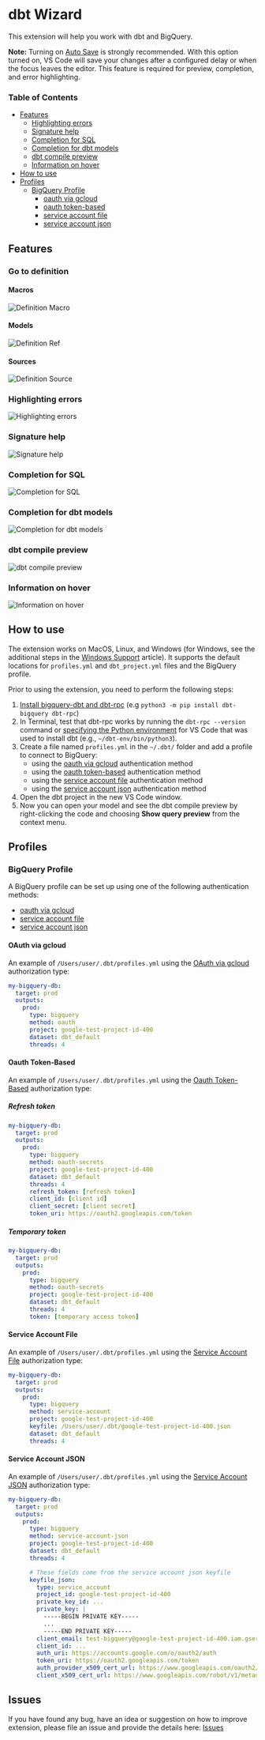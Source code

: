 # dbt Wizard

This extension will help you work with dbt and BigQuery.

**Note:** Turning on [Auto Save](https://code.visualstudio.com/docs/editor/codebasics#_save-auto-save) is strongly recommended. With this option turned on, VS Code will save your changes after a configured delay or when the focus leaves the editor. This feature is required for preview, completion, and error highlighting.

### Table of Contents

- [Features](#features)
   - [Highlighting errors](#highlighting-errors)
   - [Signature help](#signature-help)
   - [Completion for SQL](#completion-for-sql)
   - [Completion for dbt models](#completion-for-dbt-models)
   - [dbt compile preview](#dbt-compile-preview)
   - [Information on hover](#information-on-hover)
- [How to use](#how-to-use)
- [Profiles](#profiles)
   - [BigQuery Profile](#bigquery-profile)
      - [oauth via gcloud](#oauth-via-gcloud)
      - [oauth token-based](#oauth-token-based)
      - [service account file](#service-account-file)
      - [service account json](#service-account-json)

## Features

### Go to definition

#### Macros
![Definition Macro](images/DefinitionMacro.png)
#### Models
![Definition Ref](images/DefinitionRef.png)
#### Sources
![Definition Source](images/DefinitionSource.png)

### Highlighting errors

![Highlighting errors](images/HighlightingErrors.png)

### Signature help

![Signature help](images/SignatureHelp.png)

### Completion for SQL

![Completion for SQL](images/Completion.png)

### Completion for dbt models

![Completion for dbt models](images/CompletionForModels.png)

### dbt compile preview

![dbt compile preview](images/dbtCompilePreview.png)

### Information on hover

![Information on hover](images/InformationOnHover.png)

## How to use

The extension works on MacOS, Linux, and Windows (for Windows, see the additional steps in the [Windows Support](docs/WindowsSupport.md) article). It supports the default locations for `profiles.yml` and `dbt_project.yml` files and the BigQuery profile.

Prior to using the extension, you need to perform the following steps:
1. [Install bigquery-dbt and dbt-rpc](https://docs.getdbt.com/dbt-cli/installation) (e.g `python3 -m pip install dbt-bigquery dbt-rpc`)
1. In Terminal, test that dbt-rpc works by running the `dbt-rpc --version` command or [specifying the Python environment](https://code.visualstudio.com/docs/python/environments#_manually-specify-an-interpreter) for VS Code that was used to install dbt (e.g., `~/dbt-env/bin/python3`).
1. Create a file named `profiles.yml` in the `~/.dbt/` folder and add a profile to connect to BigQuery:
   * using the [oauth via gcloud](#oauth-via-gcloud) authentication method
   * using the [oauth token-based](#oauth-token-based) authentication method
   * using the [service account file](#service-account-file) authentication method
   * using the [service account json](#service-account-json) authentication method
1. Open the dbt project in the new VS Code window.
1. Now you can open your model and see the dbt compile preview by right-clicking the code and choosing **Show query preview** from the context menu.

## Profiles

### BigQuery Profile

A BigQuery profile can be set up using one of the following authentication methods:
- [oauth via gcloud](#oauth-via-gcloud)
- [service account file](#service-account-file)
- [service account json](#service-account-json)

#### OAuth via gcloud

An example of `/Users/user/.dbt/profiles.yml` using the [OAuth via gcloud](https://docs.getdbt.com/reference/warehouse-profiles/bigquery-profile#oauth-via-gcloud) authorization type:

```YAML
my-bigquery-db:
  target: prod
  outputs:
    prod:
      type: bigquery
      method: oauth
      project: google-test-project-id-400
      dataset: dbt_default
      threads: 4
```

#### Oauth Token-Based

An example of `/Users/user/.dbt/profiles.yml` using the [Oauth Token-Based](https://docs.getdbt.com/reference/warehouse-profiles/bigquery-profile#oauth-token-based) authorization type:

##### Refresh token

```YAML
my-bigquery-db:
  target: prod
  outputs:
    prod:
      type: bigquery
      method: oauth-secrets
      project: google-test-project-id-400
      dataset: dbt_default
      threads: 4
      refresh_token: [refresh token]
      client_id: [client id]
      client_secret: [client secret]
      token_uri: https://oauth2.googleapis.com/token
```

##### Temporary token

```YAML
my-bigquery-db:
  target: prod
  outputs:
    prod:
      type: bigquery
      method: oauth-secrets
      project: google-test-project-id-400
      dataset: dbt_default
      threads: 4
      token: [temporary access token]
```

#### Service Account File

An example of `/Users/user/.dbt/profiles.yml` using the [Service Account File](https://docs.getdbt.com/reference/warehouse-profiles/bigquery-profile#service-account-file) authorization type:

```YAML
my-bigquery-db:
  target: prod
  outputs:
    prod:
      type: bigquery
      method: service-account
      project: google-test-project-id-400
      keyfile: /Users/user/.dbt/google-test-project-id-400.json
      dataset: dbt_default
      threads: 4
```

#### Service Account JSON

An example of `/Users/user/.dbt/profiles.yml` using the [Service Account JSON](https://docs.getdbt.com/reference/warehouse-profiles/bigquery-profile#service-account-json) authorization type:

```YAML
my-bigquery-db:
  target: prod
  outputs:
    prod:
      type: bigquery
      method: service-account-json
      project: google-test-project-id-400
      dataset: dbt_default
      threads: 4

      # These fields come from the service account json keyfile
      keyfile_json:
        type: service_account
        project_id: google-test-project-id-400
        private_key_id: ...
        private_key: |
          -----BEGIN PRIVATE KEY-----
          ...
          -----END PRIVATE KEY-----
        client_email: test-bigquery@google-test-project-id-400.iam.gserviceaccount.com
        client_id: ...
        auth_uri: https://accounts.google.com/o/oauth2/auth
        token_uri: https://oauth2.googleapis.com/token
        auth_provider_x509_cert_url: https://www.googleapis.com/oauth2/v1/certs
        client_x509_cert_url: https://www.googleapis.com/robot/v1/metadata/x509/test-bigquery%40google-test-project-id-400.iam.gserviceaccount.com
```

## Issues
If you have found any bug, have an idea or suggestion on how to improve extension, please file an issue and provide the details here: [Issues](https://github.com/fivetran/dbt-language-server/issues)
